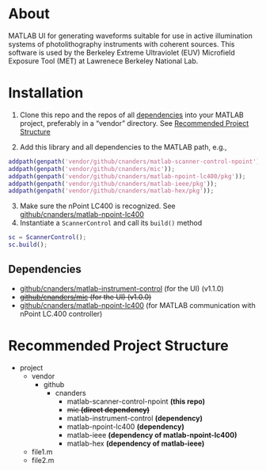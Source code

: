 # About

MATLAB UI for generating waveforms suitable for use in active illumination systems of photolithography instruments with coherent sources.   This software is used by the Berkeley Extreme Ultraviolet (EUV) Microfield Exposure Tool (MET) at Lawrenece Berkeley National Lab.

# Installation

1. Clone this repo and the repos of all [dependencies](#dependencies) into your MATLAB project, preferably in a “vendor” directory.  See [Recommended Project Structure](#project-structure)

2. Add this library and all dependencies to the MATLAB path, e.g., 

```matlab
addpath(genpath('vendor/github/cnanders/matlab-scanner-control-npoint'));
addpath(genpath('vendor/github/cnanders/mic'));
addpath(genpath('vendor/github/cnanders/matlab-npoint-lc400/pkg'));
addpath(genpath('vendor/github/cnanders/matlab-ieee/pkg'));
addpath(genpath('vendor/github/cnanders/matlab-hex/pkg'));

```
3. Make sure the nPoint LC400 is recognized.  See [github/cnanders/matlab-npoint-lc400](https://github.com/cnanders/matlab-npoint-lc400)
3. Instantiate a `ScannerControl` and call its `build()` method

```matlab
sc = ScannerControl();
sc.build();
```

<a name="dependencies"></a>
## Dependencies

- [github/cnanders/matlab-instrument-control](https://github.com/cnanders/matlab-instrument-control) (for the UI) (v1.1.0)
- ~~[github/cnanders/mic](https://github.com/cnanders/mic) (for the UI) (v1.0.0)~~
- [github/cnanders/matlab-npoint-lc400](https://github.com/cnanders/matlab-npoint-lc400) (for MATLAB communication with nPoint LC.400 controller)

<a name="project-structure"></a>
# Recommended Project Structure

- project
	- vendor
		- github
			- cnanders
                - matlab-scanner-control-npoint **(this repo)**
                - ~~mic **(direct dependency)**~~
                - matlab-instrument-control **(dependency)**
                - matlab-npoint-lc400 **(dependency)**	
				- matlab-ieee **(dependency of matlab-npoint-lc400)**
				- matlab-hex **(dependency of matlab-ieee)**
	- file1.m
	- file2.m